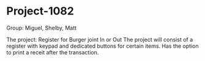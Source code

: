 # Project-1082

Group: Miguel, Shelby, Matt

The project: 
Register for Burger joint In or Out
The project will consist of a register with keypad and dedicated buttons for certain items. Has the option to print a receit after the transaction. 
